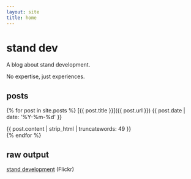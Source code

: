 ```yaml
---
layout: site
title: home
---
```


# stand dev

A blog about stand development.

No expertise, just experiences.

## posts

{% for post in site.posts %}
  <span class="icon icon-film" /> <span class="post-link">[{{ post.title }}]({{ post.url }})</span> {{ post.date | date: '%Y-%m-%d' }}
  <div class="excerpt" data-href="{{ post.url }}">
    {{ post.content | strip_html | truncatewords: 49 }}
  </div>
{% endfor %}

## raw output

 [stand development](https://www.flickr.com/search/?tags=standdevelopment&sort=date-posted-desc&user_id=48024574%40N00) (Flickr)

<script>
  $('.excerpt').on('click', function(ev) {
    var href = $(ev.target).closest('.excerpt').attr('data-href');
    window.location.href = href;
  });
</script>

